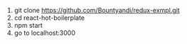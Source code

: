 1. git clone https://github.com/Bountyandi/redux-exmpl.git
2. cd react-hot-boilerplate
3. npm start
4. go to localhost:3000
